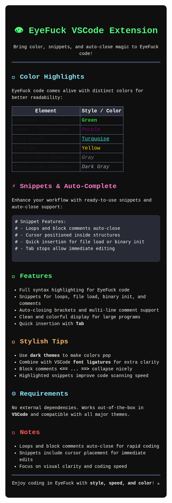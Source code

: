 <div style="background:#0f0f0f;color:#f8f8f2;font-family:'Courier New',monospace;padding:20px;border-radius:10px;line-height:1.5">
  <h1 style="color:#50fa7b;text-align:center;">👁️ EyeFuck VSCode Extension</h1>
  <p style="text-align:center;font-size:14px;">Bring color, snippets, and auto-close magic to EyeFuck code!</p>
  <hr style="border:1px solid #6272a4;">

  <h2 style="color:#8be9fd;">🎨 Color Highlights</h2>
  <p>EyeFuck code comes alive with distinct colors for better readability:</p>
  <table style="width:100%;border-collapse:collapse;">
    <tr style="background:#282a36;color:#f8f8f2;">
      <th style="border:1px solid #6272a4;padding:5px;">Element</th>
      <th style="border:1px solid #6272a4;padding:5px;">Style / Color</th>
    </tr>
    <tr>
      <td style="border:1px solid #6272a4;padding:5px;">Commands & Operations</td>
      <td style="border:1px solid #6272a4;padding:5px;color:#32CD32;font-weight:bold;">Green</td>
    </tr>
    <tr>
      <td style="border:1px solid #6272a4;padding:5px;">Loops / Structures</td>
      <td style="border:1px solid #6272a4;padding:5px;color:#800080;font-style:italic;">Purple</td>
    </tr>
    <tr>
      <td style="border:1px solid #6272a4;padding:5px;">File Loads</td>
      <td style="border:1px solid #6272a4;padding:5px;color:#40E0D0;text-decoration:underline;">Turquoise</td>
    </tr>
    <tr>
      <td style="border:1px solid #6272a4;padding:5px;">Strings</td>
      <td style="border:1px solid #6272a4;padding:5px;color:#FFD700;">Yellow</td>
    </tr>
    <tr>
      <td style="border:1px solid #6272a4;padding:5px;">Single-line Comments</td>
      <td style="border:1px solid #6272a4;padding:5px;color:#808080;font-style:italic;">Gray</td>
    </tr>
    <tr>
      <td style="border:1px solid #6272a4;padding:5px;">Multi-line Comments</td>
      <td style="border:1px solid #6272a4;padding:5px;color:#A9A9A9;font-style:italic;">Dark Gray</td>
    </tr>
  </table>

  <h2 style="color:#ff79c6;">⚡ Snippets & Auto-Complete</h2>
  <p>Enhance your workflow with ready-to-use snippets and auto-close support:</p>
  <pre style="background:#282a36;color:#f8f8f2;padding:10px;border-radius:8px;overflow-x:auto;">
# Snippet Features:
# - Loops and block comments auto-close
# - Cursor positioned inside structures
# - Quick insertion for file load or binary init
# - Tab stops allow immediate editing
  </pre>

  <h2 style="color:#50fa7b;">🚀 Features</h2>
  <ul>
    <li>Full syntax highlighting for EyeFuck code</li>
    <li>Snippets for loops, file load, binary init, and comments</li>
    <li>Auto-closing brackets and multi-line comment support</li>
    <li>Clean and colorful display for large programs</li>
    <li>Quick insertion with <strong>Tab</strong></li>
  </ul>

  <h2 style="color:#ffb86c;">🌟 Stylish Tips</h2>
  <ul>
    <li>Use <strong>dark themes</strong> to make colors pop</li>
    <li>Combine with VSCode <strong>font ligatures</strong> for extra clarity</li>
    <li>Block comments <strong>&lt;== ... ==&gt;</strong> collapse nicely</li>
    <li>Highlighted snippets improve code scanning speed</li>
  </ul>

  <h2 style="color:#8be9fd;">⚙️ Requirements</h2>
  <p>No external dependencies. Works out-of-the-box in <strong>VSCode</strong> and compatible with all major themes.</p>

  <h2 style="color:#ff5555;">📝 Notes</h2>
  <ul>
    <li>Loops and block comments auto-close for rapid coding</li>
    <li>Snippets include cursor placement for immediate edits</li>
    <li>Focus on visual clarity and coding speed</li>
  </ul>

  <hr style="border:1px solid #6272a4;">
  <p style="text-align:center;">Enjoy coding in EyeFuck with <strong>style, speed, and color</strong>! 🚀</p>
</div>

